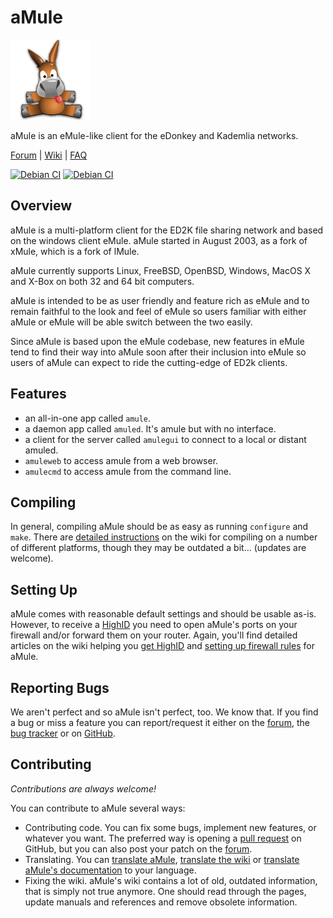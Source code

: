 aMule
=====

![aMule](https://raw.githubusercontent.com/amule-project/amule/master/amule.png)

aMule is an eMule-like client for the eDonkey and Kademlia networks.

[Forum] | [Wiki] | [FAQ]

[![Debian CI](https://badges.debian.net/badges/debian/stable/amule/version.svg)](https://buildd.debian.org/amule)
[![Debian CI](https://badges.debian.net/badges/debian/testing/amule/version.svg)](https://buildd.debian.org/amule)

[Forum]: http://forum.amule.org/		"aMule Forum"
[Wiki]:  http://wiki.amule.org/			"aMule Wiki"
[FAQ]:   http://wiki.amule.org/wiki/FAQ_aMule	"FAQ on aMule"


Overview
--------

aMule is a multi-platform client for the ED2K file sharing network and based on
the windows client eMule. aMule started in August 2003, as a fork of xMule,
which is a fork of lMule.

aMule currently supports Linux, FreeBSD, OpenBSD, Windows, MacOS X and X-Box on
both 32 and 64 bit computers.

aMule is intended to be as user friendly and feature rich as eMule and to
remain faithful to the look and feel of eMule so users familiar with either
aMule or eMule will be able switch between the two easily.

Since aMule is based upon the eMule codebase, new features in eMule tend to
find their way into aMule soon after their inclusion into eMule so users of
aMule can expect to ride the cutting-edge of ED2k clients.


Features
--------

* an all-in-one app called `amule`.
* a daemon app called `amuled`. It's amule but with no interface.
* a client for the server called `amulegui` to connect to a local or distant
  amuled.
* `amuleweb` to access amule from a web browser.
* `amulecmd` to access amule from the command line.


Compiling
---------

In general, compiling aMule should be as easy as running `configure` and `make`.
There are [detailed instructions][1] on the wiki for compiling on a number of
different platforms, though they may be outdated a bit... (updates are welcome).

[1]: http://wiki.amule.org/wiki/Compile		"How to compile and install aMule"


Setting Up
----------

aMule comes with reasonable default settings and should be usable as-is.
However, to receive a [HighID] you need to open aMule's ports on your
firewall and/or forward them on your router. Again, you'll find detailed
articles on the wiki helping you [get HighID][2] and [setting up firewall
rules][3] for aMule.

[HighID]: http://wiki.amule.org/wiki/FAQ_eD2k-Kademlia#What_is_LowID_and_HighID.3F
	  "What is LowID and HighID?"

[2]: http://wiki.amule.org/wiki/Get_HighID	"How to get HighID"
[3]: http://wiki.amule.org/wiki/Firewall	"How to set up firewall rules for aMule"


Reporting Bugs
--------------

We aren't perfect and so aMule isn't perfect, too. We know that. If you find a
bug or miss a feature you can report/request it either on the [forum], the
[bug tracker][4] or on [GitHub][5]. 

[4]: http://bugs.amule.org/				"aMule Bug Tracker"
[5]: https://github.com/amule-project/amule/issues	"aMule Issues"


Contributing
------------

*Contributions are always welcome!*

You can contribute to aMule several ways:

* Contributing code. You can fix some bugs, implement new features, or
  whatever you want. The preferred way is opening a [pull request][6] on
  GitHub, but you can also post your patch on the [forum].
* Translating. You can [translate aMule][7], [translate the wiki][8] or
  [translate aMule's documentation][9] to your language.
* Fixing the wiki. aMule's wiki contains a lot of old, outdated information,
  that is simply not true anymore. One should read through the pages, update
  manuals and references and remove obsolete information.

[6]: https://github.com/amule-project/amule/pulls  "aMule Pull Requests"
[7]: http://wiki.amule.org/wiki/Translations	   "Translating aMule"
[8]: http://wiki.amule.org/wiki/Translating_Wiki   "Translating the wiki"
[9]: http://wiki.amule.org/wiki/Translating_Docs   "Translating the documentation"
